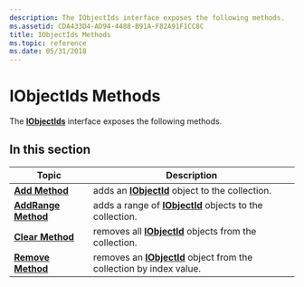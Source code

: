 ```yaml
---
description: The IObjectIds interface exposes the following methods.
ms.assetid: CDA433D4-AD94-4488-B91A-F82A91F1CC8C
title: IObjectIds Methods
ms.topic: reference
ms.date: 05/31/2018
---
```


# IObjectIds Methods

The [**IObjectIds**](/windows/desktop/api/CertEnroll/nn-certenroll-iobjectids) interface exposes the following methods.

## In this section



| Topic                                                            | Description                                                                                     |
|------------------------------------------------------------------|-------------------------------------------------------------------------------------------------|
| [**Add Method**](/windows/desktop/api/CertEnroll/nf-certenroll-iobjectids-add)<br/>           | adds an [**IObjectId**](/windows/desktop/api/CertEnroll/nn-certenroll-iobjectid) object to the collection.<br/>                     |
| [**AddRange Method**](/windows/desktop/api/CertEnroll/nf-certenroll-iobjectids-addrange)<br/> | adds a range of [**IObjectId**](/windows/desktop/api/CertEnroll/nn-certenroll-iobjectid) objects to the collection.<br/>            |
| [**Clear Method**](/windows/desktop/api/CertEnroll/nf-certenroll-iobjectids-clear)<br/>       | removes all [**IObjectId**](/windows/desktop/api/CertEnroll/nn-certenroll-iobjectid) objects from the collection.<br/>              |
| [**Remove Method**](/windows/desktop/api/CertEnroll/nf-certenroll-iobjectids-remove)<br/>     | removes an [**IObjectId**](/windows/desktop/api/CertEnroll/nn-certenroll-iobjectid) object from the collection by index value.<br/> |



 

 

 





